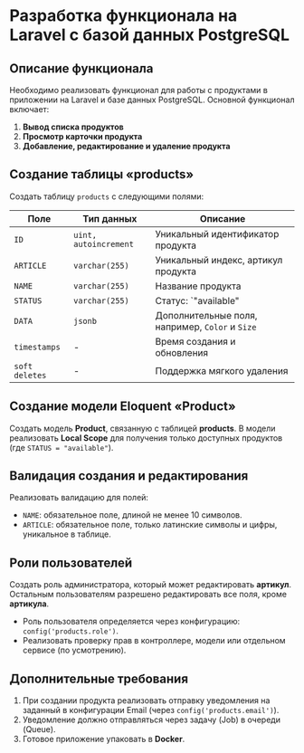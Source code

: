 # Разработка функционала на Laravel с базой данных PostgreSQL

## Описание функционала

Необходимо реализовать функционал для работы с продуктами в приложении на Laravel и базе данных PostgreSQL. Основной функционал включает:

1. **Вывод списка продуктов**
2. **Просмотр карточки продукта**
3. **Добавление, редактирование и удаление продукта**

## Создание таблицы «products»

Создать таблицу `products` с следующими полями:

| Поле      | Тип данных     | Описание |
|-----------|----------------|----------|
| `ID`      | `uint, autoincrement` | Уникальный идентификатор продукта |
| `ARTICLE` | `varchar(255)`  | Уникальный индекс, артикул продукта |
| `NAME`    | `varchar(255)`  | Название продукта |
| `STATUS`  | `varchar(255)`  | Статус: `"available" | "unavailable"` |
| `DATA`    | `jsonb`         | Дополнительные поля, например, `Color` и `Size` |
| `timestamps` | -              | Время создания и обновления |
| `soft deletes` | -            | Поддержка мягкого удаления |

## Создание модели Eloquent «Product»

Создать модель **Product**, связанную с таблицей **products**. В модели реализовать **Local Scope** для получения только доступных продуктов (где `STATUS = "available"`).

## Валидация создания и редактирования

Реализовать валидацию для полей:

- `NAME`: обязательное поле, длиной не менее 10 символов.
- `ARTICLE`: обязательное поле, только латинские символы и цифры, уникальное в таблице.

## Роли пользователей

Создать роль администратора, который может редактировать **артикул**. Остальным пользователям разрешено редактировать все поля, кроме **артикула**.

- Роль пользователя определяется через конфигурацию: `config('products.role')`.
- Реализовать проверку прав в контроллере, модели или отдельном сервисе (по усмотрению).

## Дополнительные требования

1. При создании продукта реализовать отправку уведомления на заданный в конфигурации Email (через `config('products.email')`).
2. Уведомление должно отправляться через задачу (Job) в очереди (Queue).
3. Готовое приложение упаковать в **Docker**.